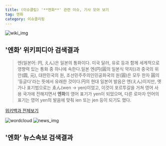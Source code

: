 ```yaml
---
title: (이슈클립) '**엔화**' 관련 이슈, 기사 모아 보기
tag: 엔화
category: 이슈클리핑
---
```

![wiki_img](https://user-images.githubusercontent.com/42597476/44503234-41136a80-a6d0-11e8-9071-6fc6418eafe4.png)
## **'**엔화**'** 위키피디아 검색결과
>엔(일본어: 円, えん)은 일본의 통화이다. 미국 달러, 유로 등과 함께 세계적으로 영향력 있는 통화 중 하나에 속한다.일본 엔(円(圓의 일본식 약자))과 중국의 위안(圆, 元), 대한민국의 원, 조선민주주의인민공화국의 원(圓)은 모두 한자 圓의 '둥글다'라는 뜻에서 유래한 것이다.円의 현대 일본어 발음은 엔(えん)이지만, 옛 가나 표기법으로는 ゑん(wen → yen)이었고, 이것이 포르투갈을 거쳐 영어 사용 국가에 전해지면서 **엔화**의 영어 표기가 yen이 되었으며, 다른 로마자 언어의 표기는 영어 yen의 발음에 맞춰 ien 또는 jen 등이 되기도 했다.

<a href="https://ko.wikipedia.org/wiki/엔화" target="_blank">위키백과 전체보기</a>

![wordcloud](https://s3.ap-northeast-2.amazonaws.com/lyrics101-wordcloud/2018-09-27-1538018974.png)
![news_img](https://user-images.githubusercontent.com/42597476/44507050-1206f400-a6e4-11e8-8d98-7ffbfebb353f.png)
## **'**엔화**'** 뉴스속보 검색결과

